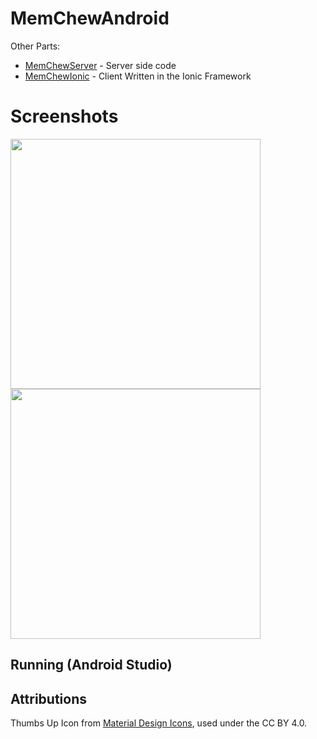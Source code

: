 # MemChewAndroid
Other Parts:
- [MemChewServer](https://github.com/rameshvarun/MemChewServer) - Server side code
- [MemChewIonic](https://github.com/rameshvarun/MemChewIonic) - Client Written in the Ionic Framework

# Screenshots
<img src="http://i.imgur.com/eNlvnPf.png" width="400px"/>
<img src="http://i.imgur.com/cypgAvd.png" width="400px"/>

## Running (Android Studio)

## Attributions
Thumbs Up Icon from [Material Design Icons](https://github.com/google/material-design-icons), used under the CC BY 4.0.
